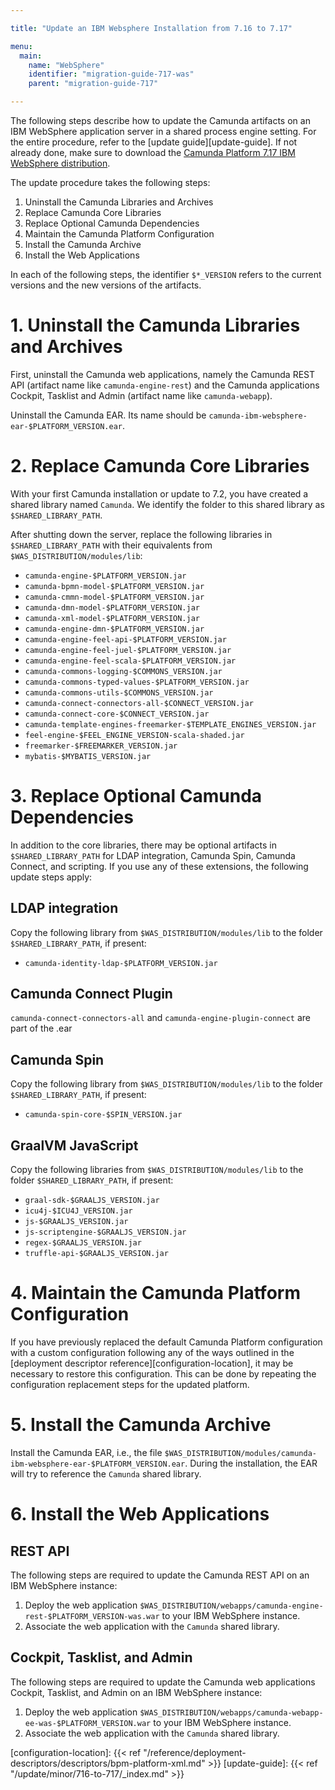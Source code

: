 ```yaml
---

title: "Update an IBM Websphere Installation from 7.16 to 7.17"

menu:
  main:
    name: "WebSphere"
    identifier: "migration-guide-717-was"
    parent: "migration-guide-717"

---
```



The following steps describe how to update the Camunda artifacts on an IBM WebSphere application server in a shared process engine setting. For the entire procedure, refer to the [update guide][update-guide]. If not already done, make sure to download the [Camunda Platform 7.17 IBM WebSphere distribution](https://app.camunda.com/nexus/service/rest/repository/browse/camunda-bpm-ee/org/camunda/bpm/websphere/camunda-bpm-websphere/7.17.0-ee/).

The update procedure takes the following steps:

1. Uninstall the Camunda Libraries and Archives
2. Replace Camunda Core Libraries
3. Replace Optional Camunda Dependencies
4. Maintain the Camunda Platform Configuration
5. Install the Camunda Archive
6. Install the Web Applications

In each of the following steps, the identifier `$*_VERSION` refers to the current versions and the new versions of the artifacts.

# 1. Uninstall the Camunda Libraries and Archives

First, uninstall the Camunda web applications, namely the Camunda REST API (artifact name like `camunda-engine-rest`) and the Camunda applications Cockpit, Tasklist and Admin (artifact name like `camunda-webapp`).

Uninstall the Camunda EAR. Its name should be `camunda-ibm-websphere-ear-$PLATFORM_VERSION.ear`.

# 2. Replace Camunda Core Libraries

With your first Camunda installation or update to 7.2, you have created a shared library named `Camunda`. We identify the folder to this shared library as `$SHARED_LIBRARY_PATH`.

After shutting down the server, replace the following libraries in `$SHARED_LIBRARY_PATH` with their equivalents from `$WAS_DISTRIBUTION/modules/lib`:

* `camunda-engine-$PLATFORM_VERSION.jar`
* `camunda-bpmn-model-$PLATFORM_VERSION.jar`
* `camunda-cmmn-model-$PLATFORM_VERSION.jar`
* `camunda-dmn-model-$PLATFORM_VERSION.jar`
* `camunda-xml-model-$PLATFORM_VERSION.jar`
* `camunda-engine-dmn-$PLATFORM_VERSION.jar`
* `camunda-engine-feel-api-$PLATFORM_VERSION.jar`
* `camunda-engine-feel-juel-$PLATFORM_VERSION.jar`
* `camunda-engine-feel-scala-$PLATFORM_VERSION.jar`
* `camunda-commons-logging-$COMMONS_VERSION.jar`
* `camunda-commons-typed-values-$PLATFORM_VERSION.jar`
* `camunda-commons-utils-$COMMONS_VERSION.jar`
* `camunda-connect-connectors-all-$CONNECT_VERSION.jar`
* `camunda-connect-core-$CONNECT_VERSION.jar`
* `camunda-template-engines-freemarker-$TEMPLATE_ENGINES_VERSION.jar`
* `feel-engine-$FEEL_ENGINE_VERSION-scala-shaded.jar`
* `freemarker-$FREEMARKER_VERSION.jar`
* `mybatis-$MYBATIS_VERSION.jar`

# 3. Replace Optional Camunda Dependencies

In addition to the core libraries, there may be optional artifacts in `$SHARED_LIBRARY_PATH` for LDAP integration, Camunda Spin, Camunda Connect, and scripting. If you use any of these extensions, the following update steps apply:

## LDAP integration

Copy the following library from `$WAS_DISTRIBUTION/modules/lib` to the folder `$SHARED_LIBRARY_PATH`, if present:

* `camunda-identity-ldap-$PLATFORM_VERSION.jar`

## Camunda Connect Plugin

`camunda-connect-connectors-all` and `camunda-engine-plugin-connect` are part of the .ear

## Camunda Spin

Copy the following library from `$WAS_DISTRIBUTION/modules/lib` to the folder `$SHARED_LIBRARY_PATH`, if present:

* `camunda-spin-core-$SPIN_VERSION.jar`

## GraalVM JavaScript

Copy the following libraries from `$WAS_DISTRIBUTION/modules/lib` to the folder `$SHARED_LIBRARY_PATH`, if present:

* `graal-sdk-$GRAALJS_VERSION.jar`
* `icu4j-$ICU4J_VERSION.jar`
* `js-$GRAALJS_VERSION.jar`
* `js-scriptengine-$GRAALJS_VERSION.jar`
* `regex-$GRAALJS_VERSION.jar`
* `truffle-api-$GRAALJS_VERSION.jar`

# 4. Maintain the Camunda Platform Configuration

If you have previously replaced the default Camunda Platform configuration with a custom configuration following any of the ways outlined in the [deployment descriptor reference][configuration-location], it may be necessary to restore this configuration. This can be done by repeating the configuration replacement steps for the updated platform.

# 5. Install the Camunda Archive

Install the Camunda EAR, i.e., the file `$WAS_DISTRIBUTION/modules/camunda-ibm-websphere-ear-$PLATFORM_VERSION.ear`. During the installation, the EAR will try to reference the `Camunda` shared library.

# 6. Install the Web Applications

## REST API

The following steps are required to update the Camunda REST API on an IBM WebSphere instance:

1. Deploy the web application `$WAS_DISTRIBUTION/webapps/camunda-engine-rest-$PLATFORM_VERSION-was.war` to your IBM WebSphere instance.
2. Associate the web application with the `Camunda` shared library.

## Cockpit, Tasklist, and Admin

The following steps are required to update the Camunda web applications Cockpit, Tasklist, and Admin on an IBM WebSphere instance:

1. Deploy the web application `$WAS_DISTRIBUTION/webapps/camunda-webapp-ee-was-$PLATFORM_VERSION.war` to your IBM WebSphere instance.
2. Associate the web application with the `Camunda` shared library.

[configuration-location]: {{< ref "/reference/deployment-descriptors/descriptors/bpm-platform-xml.md" >}}
[update-guide]: {{< ref "/update/minor/716-to-717/_index.md" >}}
